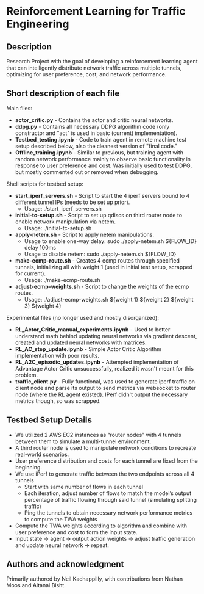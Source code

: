 # Reinforcement Learning for Traffic Engineering

## Description
Research Project with the goal of developing a reinforcement learning agent that can intelligently distribute network traffic across multiple tunnels, optimizing for user preference, cost, and network performance.

## Short description of each file
Main files:
- **actor_critic.py** - Contains the actor and critic neural networks.    
- **ddpg.py** - Contains all necessary DDPG algorithm code (only constructor and "act" is used in basic (current) implementation).       
- **Testbed_testing.ipynb** - Code to train agent in remote machine test setup described below, also the cleanest version of "final code."       
- **Offline_training.ipynb** - Similar to previous, but training agent with random network performance mainly to observe basic functionality in response to user preference and cost. Was initially used to test DDPG, but mostly commented out or removed when debugging.  


Shell scripts for testbed setup: 
- **start_iperf_servers.sh** - Script to start the 4 iperf servers bound to 4 different tunnel IPs (needs to be set up prior).   
  - Usage: ./start_iperf_servers.sh 
- **initial-tc-setup.sh** - Script to set up qdiscs on third router node to enable network manipulation via netem.  
  - Usage: ./initial-tc-setup.sh 
- **apply-netem.sh** - Script to apply netem manipulations.  
  - Usage to enable one-way delay: sudo ./apply-netem.sh ${FLOW_ID} delay 100ms 
  - Usage to disable netem: sudo ./apply-netem.sh ${FLOW_ID} 
- **make-ecmp-route.sh** - Creates 4 ecmp routes through specified tunnels, initializing all with weight 1 (used in initial test setup, scrapped for current).  
  - Usage: ./make-ecmp-route.sh  
- **adjust-ecmp-weights.sh** - Script to change the weights of the ecmp routes.  
  - Usage: ./adjust-ecmp-weights.sh ${weight 1} ${weight 2} ${weight 3} ${weight 4} 

Experimental files (no longer used and mostly disorganized):  
- **RL_Actor_Critic_manual_experiments.ipynb** - Used to better understand math behind updating neural networks via gradient descent, created and updated neural networks with matrices.  
- **RL_AC_step_update.ipynb** - Simple Actor Critic Algorithm implementation with poor results.  
- **RL_A2C_episodic_updates.ipynb** - Attempted implementation of Advantage Actor Critic unsuccessfully, realized it wasn't meant for this problem.   
- **traffic_client.py** - Fully functional, was used to generate iperf traffic on client node and parse its output to send metrics via websocket to router node (where the RL agent existed). IPerf didn't output the necessary metrics though, so was scrapped.  

## Testbed Setup Details
- We utilized 2 AWS EC2 instances as “router nodes” with 4 tunnels between them to simulate a multi-tunnel environment. 
- A third router node is used to manipulate network conditions to recreate real-world scenarios. 
- User preference distribution and costs for each tunnel are fixed from the beginning. 
- We use iPerf to generate traffic between the two endpoints across all 4 tunnels
  - Start with same number of flows in each tunnel
  - Each iteration, adjust number of flows to match the model’s output percentage of traffic flowing through said tunnel (simulating splitting traffic)
  - Ping the tunnels to obtain necessary network performance metrics to compute the TWA weights
- Compute the TWA weights according to algorithm and combine with user preference and cost to form the input state.
- Input state → agent → output action weights → adjust traffic generation and update neural network → repeat.

## Authors and acknowledgment
Primarily authored by Neil Kachappilly, with contributions from Nathan Moos and Altanai Bisht.